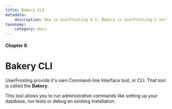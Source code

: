 ```yaml
---
title: Bakery CLI
metadata:
    description: New in UserFrosting 4.1, Bakery is UserFrosting's very own command line interface (CLI) tool.
taxonomy:
    category: docs
---
```


#### Chapter 8

# Bakery CLI

UserFrosting provide it's own Command-line Interface tool, or CLI. That tool is called the **Bakery**.

This tool allows you to run administrative commands like setting up your database, run tests or debug an existing installation.

